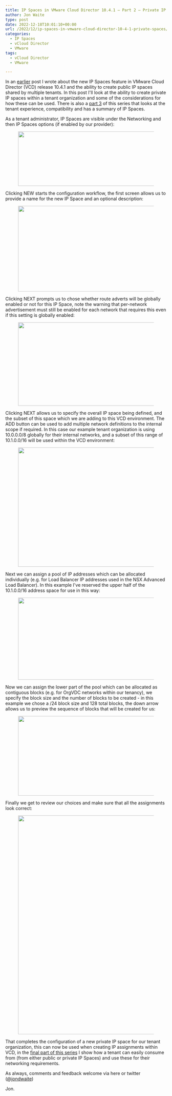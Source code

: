 ```yaml
---
title: IP Spaces in VMware Cloud Director 10.4.1 – Part 2 – Private IP Spaces
author: Jon Waite
type: post
date: 2022-12-18T10:01:10+00:00
url: /2022/12/ip-spaces-in-vmware-cloud-director-10-4-1-private-spaces/
categories:
  - IP Spaces
  - vCloud Director
  - VMware
tags:
  - vCloud Director
  - VMware

---
```

In an <a href="https://kiwicloud.ninja/?p=69005" data-type="post" data-id="69005">earlier</a> post I wrote about the new IP Spaces feature in VMware Cloud Director (VCD) release 10.4.1 and the ability to create public IP spaces shared by multiple tenants. In this post I'll look at the ability to create private IP spaces within a tenant organization and some of the considerations for how these can be used. There is also a <a href="https://kiwicloud.ninja/?p=69044" data-type="post" data-id="69044">part 3</a> of this series that looks at the tenant experience, compatibility and has a summary of IP Spaces.

As a tenant administrator, IP Spaces are visible under the Networking and then IP Spaces options (if enabled by our provider):<figure class="wp-block-image size-large">

<img loading="lazy" decoding="async" width="800" height="170" src="https://kiwicloud.ninja/wp-content/uploads/2022/12/image-14-800x170.png" alt="" class="wp-image-69029" srcset="https://kiwicloud.ninja/wp-content/uploads/2022/12/image-14-800x170.png 800w, https://kiwicloud.ninja/wp-content/uploads/2022/12/image-14-300x64.png 300w, https://kiwicloud.ninja/wp-content/uploads/2022/12/image-14-768x163.png 768w, https://kiwicloud.ninja/wp-content/uploads/2022/12/image-14-1536x326.png 1536w, https://kiwicloud.ninja/wp-content/uploads/2022/12/image-14-150x32.png 150w, https://kiwicloud.ninja/wp-content/uploads/2022/12/image-14-250x53.png 250w, https://kiwicloud.ninja/wp-content/uploads/2022/12/image-14.png 1861w" sizes="(max-width: 800px) 100vw, 800px" /> </figure> 

Clicking NEW starts the configuration workflow, the first screen allows us to provide a name for the new IP Space and an optional description:<figure class="wp-block-image size-large">

<img loading="lazy" decoding="async" width="800" height="267" src="https://kiwicloud.ninja/wp-content/uploads/2022/12/image-15-800x267.png" alt="" class="wp-image-69030" srcset="https://kiwicloud.ninja/wp-content/uploads/2022/12/image-15-800x267.png 800w, https://kiwicloud.ninja/wp-content/uploads/2022/12/image-15-300x100.png 300w, https://kiwicloud.ninja/wp-content/uploads/2022/12/image-15-768x256.png 768w, https://kiwicloud.ninja/wp-content/uploads/2022/12/image-15-150x50.png 150w, https://kiwicloud.ninja/wp-content/uploads/2022/12/image-15-250x83.png 250w, https://kiwicloud.ninja/wp-content/uploads/2022/12/image-15.png 1156w" sizes="(max-width: 800px) 100vw, 800px" /> </figure> 

Clicking NEXT prompts us to chose whether route adverts will be globally enabled or not for this IP Space, note the warning that per-network advertisement must still be enabled for each network that requires this even if this setting is globally enabled:<figure class="wp-block-image size-large">

<img loading="lazy" decoding="async" width="800" height="260" src="https://kiwicloud.ninja/wp-content/uploads/2022/12/image-16-800x260.png" alt="" class="wp-image-69031" srcset="https://kiwicloud.ninja/wp-content/uploads/2022/12/image-16-800x260.png 800w, https://kiwicloud.ninja/wp-content/uploads/2022/12/image-16-300x97.png 300w, https://kiwicloud.ninja/wp-content/uploads/2022/12/image-16-768x249.png 768w, https://kiwicloud.ninja/wp-content/uploads/2022/12/image-16-150x49.png 150w, https://kiwicloud.ninja/wp-content/uploads/2022/12/image-16-250x81.png 250w, https://kiwicloud.ninja/wp-content/uploads/2022/12/image-16.png 1156w" sizes="(max-width: 800px) 100vw, 800px" /> </figure> 

Clicking NEXT allows us to specify the overall IP space being defined, and the subset of this space which we are adding to this VCD environment. The ADD button can be used to add multiple network definitions to the internal scope if required. In this case our example tenant organization is using 10.0.0.0/8 globally for their internal networks, and a subset of this range of 10.1.0.0/16 will be used within the VCD environment:<figure class="wp-block-image size-large">

<img loading="lazy" decoding="async" width="800" height="372" src="https://kiwicloud.ninja/wp-content/uploads/2022/12/image-17-800x372.png" alt="" class="wp-image-69032" srcset="https://kiwicloud.ninja/wp-content/uploads/2022/12/image-17-800x372.png 800w, https://kiwicloud.ninja/wp-content/uploads/2022/12/image-17-300x139.png 300w, https://kiwicloud.ninja/wp-content/uploads/2022/12/image-17-768x357.png 768w, https://kiwicloud.ninja/wp-content/uploads/2022/12/image-17-150x70.png 150w, https://kiwicloud.ninja/wp-content/uploads/2022/12/image-17-250x116.png 250w, https://kiwicloud.ninja/wp-content/uploads/2022/12/image-17.png 1156w" sizes="(max-width: 800px) 100vw, 800px" /> </figure> 

Next we can assign a pool of IP addresses which can be allocated individually (e.g. for Load Balancer IP addresses used in the NSX Advanced Load Balancer). In this example I've reserved the upper half of the 10.1.0.0/16 address space for use in this way:<figure class="wp-block-image size-large">

<img loading="lazy" decoding="async" width="800" height="256" src="https://kiwicloud.ninja/wp-content/uploads/2022/12/image-18-800x256.png" alt="" class="wp-image-69036" srcset="https://kiwicloud.ninja/wp-content/uploads/2022/12/image-18-800x256.png 800w, https://kiwicloud.ninja/wp-content/uploads/2022/12/image-18-300x96.png 300w, https://kiwicloud.ninja/wp-content/uploads/2022/12/image-18-768x246.png 768w, https://kiwicloud.ninja/wp-content/uploads/2022/12/image-18-150x48.png 150w, https://kiwicloud.ninja/wp-content/uploads/2022/12/image-18-250x80.png 250w, https://kiwicloud.ninja/wp-content/uploads/2022/12/image-18.png 1155w" sizes="(max-width: 800px) 100vw, 800px" /> </figure> 

Now we can assign the lower part of the pool which can be allocated as contiguous blocks (e.g. for OrgVDC networks within our tenancy), we specify the block size and the number of blocks to be created - in this example we chose a /24 block size and 128 total blocks, the down arrow allows us to preview the sequence of blocks that will be created for us:<figure class="wp-block-image size-large">

<img loading="lazy" decoding="async" width="800" height="248" src="https://kiwicloud.ninja/wp-content/uploads/2022/12/image-19-800x248.png" alt="" class="wp-image-69037" srcset="https://kiwicloud.ninja/wp-content/uploads/2022/12/image-19-800x248.png 800w, https://kiwicloud.ninja/wp-content/uploads/2022/12/image-19-300x93.png 300w, https://kiwicloud.ninja/wp-content/uploads/2022/12/image-19-768x238.png 768w, https://kiwicloud.ninja/wp-content/uploads/2022/12/image-19-150x46.png 150w, https://kiwicloud.ninja/wp-content/uploads/2022/12/image-19-250x77.png 250w, https://kiwicloud.ninja/wp-content/uploads/2022/12/image-19.png 1155w" sizes="(max-width: 800px) 100vw, 800px" /> </figure> 

Finally we get to review our choices and make sure that all the assignments look correct:<figure class="wp-block-image size-large">

<img loading="lazy" decoding="async" width="800" height="682" src="https://kiwicloud.ninja/wp-content/uploads/2022/12/image-20-800x682.png" alt="" class="wp-image-69038" srcset="https://kiwicloud.ninja/wp-content/uploads/2022/12/image-20-800x682.png 800w, https://kiwicloud.ninja/wp-content/uploads/2022/12/image-20-300x256.png 300w, https://kiwicloud.ninja/wp-content/uploads/2022/12/image-20-768x654.png 768w, https://kiwicloud.ninja/wp-content/uploads/2022/12/image-20-150x128.png 150w, https://kiwicloud.ninja/wp-content/uploads/2022/12/image-20-176x150.png 176w, https://kiwicloud.ninja/wp-content/uploads/2022/12/image-20.png 1156w" sizes="(max-width: 800px) 100vw, 800px" /> </figure> 

That completes the configuration of a new private IP space for our tenant organization, this can now be used when creating IP assignments within VCD, in the <a href="https://kiwicloud.ninja/?p=69044" data-type="post" data-id="69044">final part of this series</a> I show how a tenant can easily consume from (from either public or private IP Spaces) and use these for their networking requirements.

As always, comments and feedback welcome via here or twitter ([@jondwaite][1])

Jon.

 [1]: https://twitter.com/jondwaite